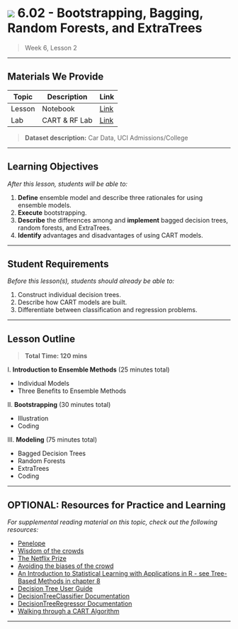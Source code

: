 # ![](https://ga-dash.s3.amazonaws.com/production/assets/logo-9f88ae6c9c3871690e33280fcf557f33.png) 6.02 - Bootstrapping, Bagging, Random Forests, and ExtraTrees

> Week 6, Lesson 2

---

## Materials We Provide


| Topic | Description | Link |
| --- | --- | --- |
| Lesson | Notebook | [Link](./starter-code.ipynb)|
| Lab | CART & RF Lab | [Link](https://git.generalassemb.ly/DSI-EAST-2/6.02-cart-rf-lab) |

> **Dataset description:** Car Data, UCI Admissions/College

---

## Learning Objectives

*After this lesson, students will be able to:*
1. **Define** ensemble model and describe three rationales for using ensemble models.
2. **Execute** bootstrapping.
3. **Describe** the differences among and **implement** bagged decision trees, random forests, and ExtraTrees.
4. **Identify** advantages and disadvantages of using CART models.

---

## Student Requirements

*Before this lesson(s), students should already be able to:*

1. Construct individual decision trees.
2. Describe how CART models are built.
3. Differentiate between classification and regression problems.

---

## Lesson Outline

> **Total Time: 120 mins**

I. **Introduction to Ensemble Methods** (25 minutes total)
- Individual Models
- Three Benefits to Ensemble Methods

II. **Bootstrapping** (30 minutes total)
- Illustration
- Coding

III. **Modeling** (75 minutes total)
- Bagged Decision Trees
- Random Forests
- ExtraTrees
- Coding

---

## OPTIONAL: Resources for Practice and Learning

*For supplemental reading material on this topic, check out the following resources:*
- [Penelope](http://www.npr.org/sections/money/2015/08/07/429720443/17-205-people-guessed-the-weight-of-a-cow-heres-how-they-did)
- [Wisdom of the crowds](https://en.wikipedia.org/wiki/The_Wisdom_of_Crowds)
- [The Netflix Prize](https://en.wikipedia.org/wiki/Netflix_Prize)
- [Avoiding the biases of the crowd](http://chicagoinno.streetwise.co/2017/02/24/how-machines-can-save-us-from-the-mistakes-of-the-crowd/)
- [An Introduction to Statistical Learning with Applications in R - see Tree-Based Methods in chapter 8](http://www-bcf.usc.edu/~gareth/ISL/)
- [Decision Tree User Guide](http://scikit-learn.org/stable/modules/tree.html)
- [DecisionTreeClassifier Documentation](http://scikit-learn.org/stable/modules/generated/sklearn.tree.DecisionTreeClassifier.html#sklearn.tree.DecisionTreeClassifier)
- [DecisionTreeRegressor Documentation](http://scikit-learn.org/stable/modules/generated/sklearn.tree.DecisionTreeRegressor.html#sklearn.tree.DecisionTreeRegressor)
- [Walking through a CART Algorithm](https://www.xoriant.com/blog/product-engineering/decision-trees-machine-learning-algorithm.html)
---


